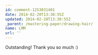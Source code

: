 ```yaml
---
id: comment-1253031401
date: 2014-02-20T13:30:55Z
updated: 2014-02-20T13:30:55Z
_parent: /mastering-paper/drawing-hair/
name: LMM
url: ''
---
```


Outstanding! Thank you so much :)
